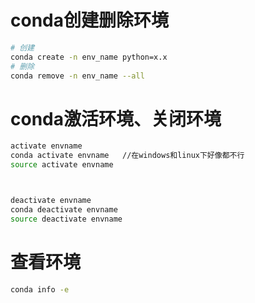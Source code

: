 # conda创建删除环境

```bash
# 创建
conda create -n env_name python=x.x
# 删除
conda remove -n env_name --all

```



# conda激活环境、关闭环境

```bash
activate envname
conda activate envname   //在windows和linux下好像都不行
source activate envname



deactivate envname
conda deactivate envname
source deactivate envname
```

 

#  查看环境

```bash
conda info -e
```


